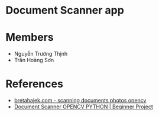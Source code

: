 # Document Scanner app

# Members

- Nguyễn Trường Thịnh
- Trần Hoàng Sơn

# References
- [bretahajek.com - scanning documents photos opencv](https://bretahajek.com/2017/01/scanning-documents-photos-opencv/?fbclid=IwAR2Sz8YEW_l6OTSq56mt5CLvm6xr4GucdSRGSYlnTuREZlveVvmDC4lcNsQ)
- [Document Scanner OPENCV PYTHON | Beginner Project](https://youtu.be/ON_JubFRw8M)